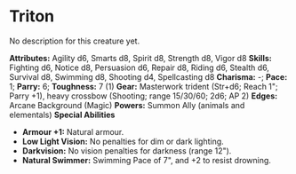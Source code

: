 # Triton

No description for this creature yet.

**Attributes:** Agility d6, Smarts d8, Spirit d8, Strength d8, Vigor d8
**Skills:** Fighting d6, Notice d8, Persuasion d6, Repair d8, Riding d6,
Stealth d6, Survival d8, Swimming d8, Shooting d4, Spellcasting d8
**Charisma:** -; **Pace:** 1; **Parry:** 6; **Toughness:** 7 (1)
**Gear:** Masterwork trident (Str+d6; Reach 1"; Parry +1), heavy
crossbow (Shooting; range 15/30/60; 2d6; AP 2)
**Edges:** Arcane Background (Magic)
**Powers:** Summon Ally (animals and elementals)
**Special Abilities**

- **Armour +1:** Natural armour.
- **Low Light Vision:** No penalties for dim or dark lighting.
- **Darkvision:** No vision penalties for darkness (range 12").
- **Natural Swimmer:** Swimming Pace of 7", and +2 to resist drowning.
